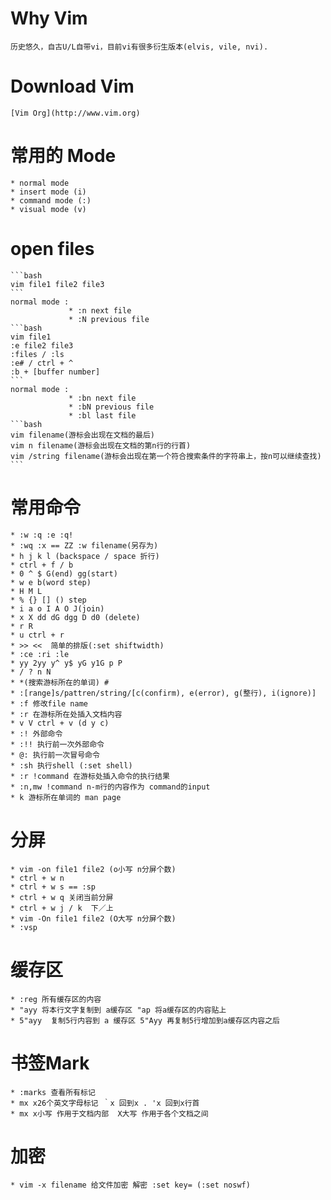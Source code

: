 # Why Vim
    历史悠久，自古U/L自带vi，目前vi有很多衍生版本(elvis, vile, nvi).
# Download Vim
    [Vim Org](http://www.vim.org)
# 常用的 Mode
    * normal mode
    * insert mode (i)
    * command mode (:)
    * visual mode (v)
# open files
    ```bash
    vim file1 file2 file3
    ```
    normal mode :
                 * :n next file
                 * :N previous file
    ```bash
    vim file1
    :e file2 file3 
    :files / :ls
    :e# / ctrl + ^
    :b + [buffer number]
    ```
    normal mode : 
                 * :bn next file
                 * :bN previous file
                 * :bl last file
    ```bash
    vim filename(游标会出现在文档的最后)
    vim n filename(游标会出现在文档的第n行的行首)
    vim /string filename(游标会出现在第一个符合搜索条件的字符串上，按n可以继续查找)
    ```
# 常用命令
    * :w :q :e :q!
    * :wq :x == ZZ :w filename(另存为)
    * h j k l (backspace / space 折行)
    * ctrl + f / b
    * 0 ^ $ G(end) gg(start)
    * w e b(word step)
    * H M L
    * % {} [] () step
    * i a o I A O J(join)
    * x X dd dG dgg D d0 (delete)
    * r R 
    * u ctrl + r
    * >> <<  简单的排版(:set shiftwidth)
    * :ce :ri :le
    * yy 2yy y^ y$ yG y1G p P
    * / ? n N
    * *(搜索游标所在的单词) # 
    * :[range]s/pattren/string/[c(confirm), e(error), g(整行), i(ignore)]
    * :f 修改file name
    * :r 在游标所在处插入文档内容
    * v V ctrl + v (d y c)
    * :! 外部命令
    * :!! 执行前一次外部命令
    * @: 执行前一次冒号命令
    * :sh 执行shell (:set shell)
    * :r !command 在游标处插入命令的执行结果
    * :n,mw !command n-m行的内容作为 command的input
    * k 游标所在单词的 man page

    
# 分屏
    * vim -on file1 file2 (o小写 n分屏个数) 
    * ctrl + w n
    * ctrl + w s == :sp
    * ctrl + w q 关闭当前分屏
    * ctrl + w j / k  下／上
    * vim -On file1 file2 (O大写 n分屏个数)
    * :vsp 

# 缓存区
    * :reg 所有缓存区的内容
    * "ayy 将本行文字复制到 a缓存区 "ap 将a缓存区的内容贴上
    * 5"ayy  复制5行内容到 a 缓存区 5"Ayy 再复制5行增加到a缓存区内容之后

# 书签Mark
    * :marks 查看所有标记
    * mx x26个英文字母标记 ｀x 回到x . 'x 回到x行首
    * mx x小写 作用于文档内部  X大写 作用于各个文档之间

# 加密
    * vim -x filename 给文件加密 解密 :set key= (:set noswf)
